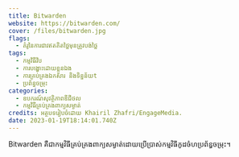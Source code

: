 ```yaml
---
title: Bitwarden
website: https://bitwarden.com/
cover: /files/bitwarden.jpg
flags:
  - គំរូនៃការជាវឥតគិតថ្លៃមុនត្រូវបង់ថ្លៃ
tags:
  - កម្មវិធីវិប
  - ការបង្ហោះដោយខ្លួនឯង
  - ការគ្រប់គ្រងឯកសារ និងទិន្នន័យt
  - ប្រព័ន្ធចម្រុះ
categories:
  - ឧបករណ៍សុវត្ថិភាពឌីជីថល
  - កម្មវិធីគ្រប់គ្រងពាក្យសម្ងាត់
credits: អត្ថបទរៀបចំដោយ Khairil Zhafri/EngageMedia.
date: 2023-01-19T18:14:01.740Z
---
```

Bitwarden គឺជាកម្មវិធីគ្រប់គ្រងពាក្យសម្ងាត់ដោយប្រើប្រាស់កម្មវិធីកូដចំហប្រព័ន្ធចម្រុះ។